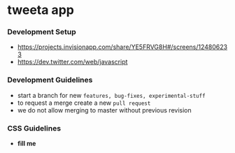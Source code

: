 # tweeta app

### Development Setup

- https://projects.invisionapp.com/share/YE5FRVG8H#/screens/124806233
- https://dev.twitter.com/web/javascript

### Development Guidelines

- start a branch for new `features, bug-fixes, experimental-stuff`
- to request a merge create a new `pull request`
- we do not allow merging to master without previous revision

### CSS Guidelines

- __fill me__
